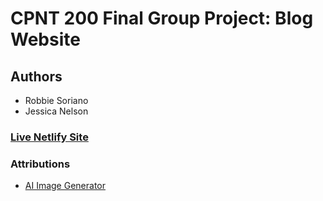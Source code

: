 # CPNT 200 Final Group Project: Blog Website

## Authors
 - Robbie Soriano 
 - Jessica Nelson

### [Live Netlify Site]()

### Attributions
- [AI Image Generator](https://www.bing.com/images/create)
